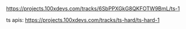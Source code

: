https://projects.100xdevs.com/tracks/6SbPPXGkG8QKFOTW9BmL/ts-1

ts apis: https://projects.100xdevs.com/tracks/ts-hard/ts-hard-1
